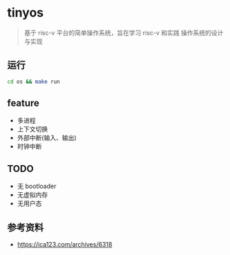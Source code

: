 # tinyos

> 基于 risc-v 平台的简单操作系统，旨在学习 risc-v 和实践
> 操作系统的设计与实现

## 运行

```sh
cd os && make run
```

## feature

- 多进程
- 上下文切换
- 外部中断(输入、输出)
- 时钟中断

## TODO

- 无 bootloader
- 无虚拟内存
- 无用户态

## 参考资料

- https://ica123.com/archives/6318
